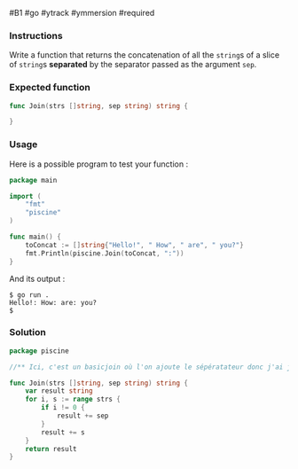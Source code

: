 #B1 #go #ytrack #ymmersion #required 

### Instructions

Write a function that returns the concatenation of all the `string`s of a slice of `string`s **separated** by the separator passed as the argument `sep`.

### Expected function

```go
func Join(strs []string, sep string) string {

}
```

### Usage

Here is a possible program to test your function :

```go
package main

import (
	"fmt"
	"piscine"
)

func main() {
	toConcat := []string{"Hello!", " How", " are", " you?"}
	fmt.Println(piscine.Join(toConcat, ":"))
}
```

And its output :

```console
$ go run .
Hello!: How: are: you?
$
```

### Solution

```go
package piscine

//** Ici, c'est un basicjoin où l'on ajoute le sépératateur donc j'ai juste ajouter l'index et j'ai fait une condition ou si l'index n'est pas 0, il ajoute le séparateur. */

func Join(strs []string, sep string) string {
	var result string
	for i, s := range strs {
		if i != 0 {
			result += sep
		}
		result += s
	}
	return result
}
```